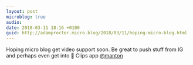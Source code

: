 ```yaml
---
layout: post
microblog: true
audio: 
date: 2018-03-11 18:16 +0100
guid: http://adamprocter.micro.blog/2018/03/11/hoping-micro-blog.html
---
```

Hoping micro blog get video support soon. Be great to push stuff from IG and perhaps even get into 🍎 Clips app [@manton](https://micro.blog/manton)
